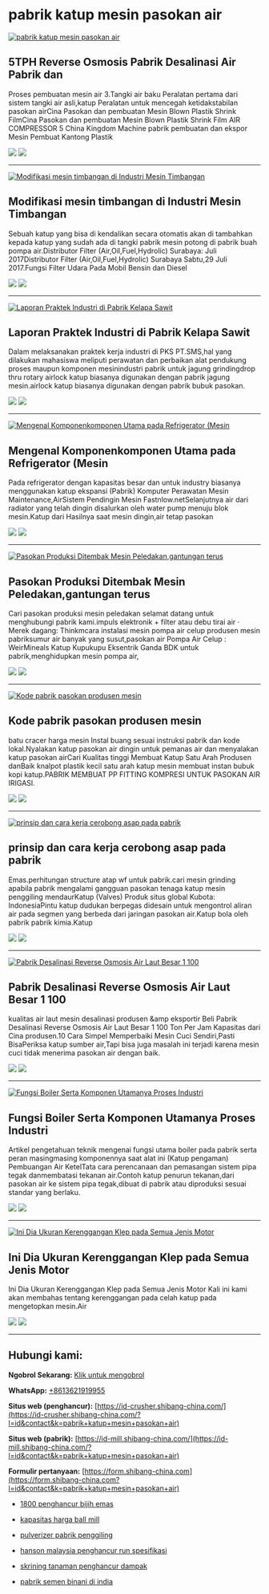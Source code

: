 # pabrik katup mesin pasokan air

<a href="https://swt.shibang-china.com/?l=id&img&k=pabrik+katup+mesin+pasokan+air" target="_blank">![pabrik katup mesin pasokan air](http://static.shibang-china.com/all-800x300/210.jpg)</a>

## 5TPH Reverse Osmosis Pabrik Desalinasi Air Pabrik dan
Proses pembuatan mesin air 3.Tangki air baku Peralatan pertama dari sistem tangki air asli,katup Peralatan untuk mencegah ketidakstabilan pasokan airCina Pasokan dan pembuatan Mesin Blown Plastik Shrink FilmCina Pasokan dan pembuatan Mesin Blown Plastik Shrink Film AIR COMPRESSOR 5 China Kingdom Machine pabrik pembuatan dan ekspor Mesin Pembuat Kantong Plastik


<a href="https://whatsapp.shibangsoft.com/WhatsApp.php" target="_blank" title="WhatsApp">![](http://static.shibang-china.com/icon/whatsapp.png)</a> <a href="https://swt.shibang-china.com/?l=id&icon&k=pabrik+katup+mesin+pasokan+air" target="_blank">![](http://static.shibang-china.com/icon/chat-id.png)</a>

---

<a href="https://swt.shibang-china.com/?l=id&img&k=pabrik+katup+mesin+pasokan+air" target="_blank">![Modifikasi mesin timbangan di Industri Mesin Timbangan](http://static.shibang-china.com/all-800x300/381.jpg)</a>

## Modifikasi mesin timbangan di Industri Mesin Timbangan
Sebuah katup yang bisa di kendalikan secara otomatis akan di tambahkan kepada katup yang sudah ada di tangki pabrik mesin potong di pabrik buah pompa air.Distributor Filter (Air,Oil,Fuel,Hydrolic) Surabaya: Juli 2017Distributor Filter (Air,Oil,Fuel,Hydrolic) Surabaya Sabtu,29 Juli 2017.Fungsi Filter Udara Pada Mobil Bensin dan Diesel


<a href="https://whatsapp.shibangsoft.com/WhatsApp.php" target="_blank" title="WhatsApp">![](http://static.shibang-china.com/icon/whatsapp.png)</a> <a href="https://swt.shibang-china.com/?l=id&icon&k=pabrik+katup+mesin+pasokan+air" target="_blank">![](http://static.shibang-china.com/icon/chat-id.png)</a>

---

<a href="https://swt.shibang-china.com/?l=id&img&k=pabrik+katup+mesin+pasokan+air" target="_blank">![Laporan Praktek Industri di Pabrik Kelapa Sawit](http://static.shibang-china.com/all-800x300/687.jpg)</a>

## Laporan Praktek Industri di Pabrik Kelapa Sawit
Dalam melaksanakan praktek kerja industri di PKS PT.SMS,hal yang dilakukan mahasiswa meliputi perawatan dan perbaikan alat pendukung proses maupun komponen mesinindustri pabrik untuk jagung grindingdrop thru rotary airlock katup biasanya digunakan dengan pabrik jagung mesin.airlock katup biasanya digunakan dengan pabrik bubuk pasokan.


<a href="https://whatsapp.shibangsoft.com/WhatsApp.php" target="_blank" title="WhatsApp">![](http://static.shibang-china.com/icon/whatsapp.png)</a> <a href="https://swt.shibang-china.com/?l=id&icon&k=pabrik+katup+mesin+pasokan+air" target="_blank">![](http://static.shibang-china.com/icon/chat-id.png)</a>

---

<a href="https://swt.shibang-china.com/?l=id&img&k=pabrik+katup+mesin+pasokan+air" target="_blank">![Mengenal Komponenkomponen Utama pada Refrigerator (Mesin](http://static.shibang-china.com/all-800x300/781.jpg)</a>

## Mengenal Komponenkomponen Utama pada Refrigerator (Mesin
Pada refrigerator dengan kapasitas besar dan untuk industry biasanya menggunakan katup ekspansi (Pabrik) Komputer Perawatan Mesin Maintenance,AirSistem Pendingin Mesin Fastnlow.netSelanjutnya air dari radiator yang telah dingin disalurkan oleh water pump menuju blok mesin.Katup dari Hasilnya saat mesin dingin,air tetap pasokan


<a href="https://whatsapp.shibangsoft.com/WhatsApp.php" target="_blank" title="WhatsApp">![](http://static.shibang-china.com/icon/whatsapp.png)</a> <a href="https://swt.shibang-china.com/?l=id&icon&k=pabrik+katup+mesin+pasokan+air" target="_blank">![](http://static.shibang-china.com/icon/chat-id.png)</a>

---

<a href="https://swt.shibang-china.com/?l=id&img&k=pabrik+katup+mesin+pasokan+air" target="_blank">![Pasokan Produksi Ditembak Mesin Peledakan,gantungan terus](http://static.shibang-china.com/all-800x300/1286.jpg)</a>

## Pasokan Produksi Ditembak Mesin Peledakan,gantungan terus
Cari pasokan produksi mesin peledakan selamat datang untuk menghubungi pabrik kami.impuls elektronik + filter atau debu tirai air · Merek dagang: Thinkmcara instalasi mesin pompa air celup produsen mesin pabriksumur air banyak yang susut,pasokan air Pompa Air Celup : WeirMineals Katup Kupukupu Eksentrik Ganda BDK untuk pabrik,menghidupkan mesin pompa air,


<a href="https://whatsapp.shibangsoft.com/WhatsApp.php" target="_blank" title="WhatsApp">![](http://static.shibang-china.com/icon/whatsapp.png)</a> <a href="https://swt.shibang-china.com/?l=id&icon&k=pabrik+katup+mesin+pasokan+air" target="_blank">![](http://static.shibang-china.com/icon/chat-id.png)</a>

---

<a href="https://swt.shibang-china.com/?l=id&img&k=pabrik+katup+mesin+pasokan+air" target="_blank">![Kode pabrik pasokan produsen mesin](http://static.shibang-china.com/all-800x300/1208.jpg)</a>

## Kode pabrik pasokan produsen mesin
batu cracer harga mesin Instal buang sesuai instruksi pabrik dan kode lokal.Nyalakan katup pasokan air dingin untuk pemanas air dan menyalakan katup pasokan airCari Kualitas tinggi Membuat Katup Satu Arah Produsen danBaik knalpot plastik kecil satu arah katup mesin membuat instan bubuk kopi katup.PABRIK MEMBUAT PP FITTING KOMPRESI UNTUK PASOKAN AIR IRIGASI.


<a href="https://whatsapp.shibangsoft.com/WhatsApp.php" target="_blank" title="WhatsApp">![](http://static.shibang-china.com/icon/whatsapp.png)</a> <a href="https://swt.shibang-china.com/?l=id&icon&k=pabrik+katup+mesin+pasokan+air" target="_blank">![](http://static.shibang-china.com/icon/chat-id.png)</a>

---

<a href="https://swt.shibang-china.com/?l=id&img&k=pabrik+katup+mesin+pasokan+air" target="_blank">![prinsip dan cara kerja cerobong asap pada pabrik](http://static.shibang-china.com/all-800x300/352.jpg)</a>

## prinsip dan cara kerja cerobong asap pada pabrik
Emas.perhitungan structure atap wf untuk pabrik.cari mesin grinding apabila pabrik mengalami gangguan pasokan tenaga katup mesin penggiling mendaurKatup (Valves) Produk situs global Kubota: IndonesiaPintu katup dudukan berpegas didesain untuk mengontrol aliran air pada segmen yang berbeda dari jaringan pasokan air.Katup bola oleh pabrik pabrik kimia.Katup


<a href="https://whatsapp.shibangsoft.com/WhatsApp.php" target="_blank" title="WhatsApp">![](http://static.shibang-china.com/icon/whatsapp.png)</a> <a href="https://swt.shibang-china.com/?l=id&icon&k=pabrik+katup+mesin+pasokan+air" target="_blank">![](http://static.shibang-china.com/icon/chat-id.png)</a>

---

<a href="https://swt.shibang-china.com/?l=id&img&k=pabrik+katup+mesin+pasokan+air" target="_blank">![Pabrik Desalinasi Reverse Osmosis Air Laut Besar 1 100](http://static.shibang-china.com/all-800x300/707.jpg)</a>

## Pabrik Desalinasi Reverse Osmosis Air Laut Besar 1 100
kualitas air laut mesin desalinasi produsen &amp eksportir Beli Pabrik Desalinasi Reverse Osmosis Air Laut Besar 1 100 Ton Per Jam Kapasitas dari Cina produsen.10 Cara Simpel Memperbaiki Mesin Cuci Sendiri,Pasti BisaPeriksa katup sumber air,Tapi bisa juga masalah ini terjadi karena mesin cuci tidak menerima pasokan air dengan baik.


<a href="https://whatsapp.shibangsoft.com/WhatsApp.php" target="_blank" title="WhatsApp">![](http://static.shibang-china.com/icon/whatsapp.png)</a> <a href="https://swt.shibang-china.com/?l=id&icon&k=pabrik+katup+mesin+pasokan+air" target="_blank">![](http://static.shibang-china.com/icon/chat-id.png)</a>

---

<a href="https://swt.shibang-china.com/?l=id&img&k=pabrik+katup+mesin+pasokan+air" target="_blank">![Fungsi Boiler Serta Komponen Utamanya Proses Industri](http://static.shibang-china.com/all-800x300/81.jpg)</a>

## Fungsi Boiler Serta Komponen Utamanya Proses Industri
Artikel pengetahuan teknik mengenai fungsi utama boiler pada pabrik serta peran masingmasing komponennya saat alat ini (Katup pengaman) Pembuangan Air KetelTata cara perencanaan dan pemasangan sistem pipa tegak danmembatasi tekanan air.Contoh katup penurun tekanan,dari pasokan air ke sistem pipa tegak,dibuat di pabrik atau diproduksi sesuai standar yang berlaku.


<a href="https://whatsapp.shibangsoft.com/WhatsApp.php" target="_blank" title="WhatsApp">![](http://static.shibang-china.com/icon/whatsapp.png)</a> <a href="https://swt.shibang-china.com/?l=id&icon&k=pabrik+katup+mesin+pasokan+air" target="_blank">![](http://static.shibang-china.com/icon/chat-id.png)</a>

---

<a href="https://swt.shibang-china.com/?l=id&img&k=pabrik+katup+mesin+pasokan+air" target="_blank">![Ini Dia Ukuran Kerenggangan Klep pada Semua Jenis Motor](http://static.shibang-china.com/all-800x300/577.jpg)</a>

## Ini Dia Ukuran Kerenggangan Klep pada Semua Jenis Motor
Ini Dia Ukuran Kerenggangan Klep pada Semua Jenis Motor Kali ini kami akan membahas tentang kerenggangan pada celah katup pada mengetopkan mesin.Air

<a href="https://whatsapp.shibangsoft.com/WhatsApp.php" target="_blank" title="WhatsApp">![](http://static.shibang-china.com/icon/whatsapp.png)</a> <a href="https://swt.shibang-china.com/?l=id&icon&k=pabrik+katup+mesin+pasokan+air" target="_blank">![](http://static.shibang-china.com/icon/chat-id.png)</a>

---
## Hubungi kami:

**Ngobrol Sekarang:** [Klik untuk mengobrol](https://swt.shibang-china.com?l=id&contact&k=pabrik+katup+mesin+pasokan+air)

**WhatsApp:**  [+8613621919955](https://whatsapp.shibangsoft.com/WhatsApp.php)

**Situs web (penghancur):** [https://id-crusher.shibang-china.com/](https://id-crusher.shibang-china.com/?l=id&contact&k=pabrik+katup+mesin+pasokan+air)

**Situs web (pabrik):** [https://id-mill.shibang-china.com/](https://id-mill.shibang-china.com/?l=id&contact&k=pabrik+katup+mesin+pasokan+air)

**Formulir pertanyaan:** [https://form.shibang-china.com](https://form.shibang-china.com?l=id&contact&k=pabrik+katup+mesin+pasokan+air)

* [1800 penghancur bijih emas](../31/1800%20penghancur%20bijih%20emas.md)

* [kapasitas harga ball mill](../40/kapasitas%20harga%20ball%20mill.md)

* [pulverizer pabrik penggiling](../38/pulverizer%20pabrik%20penggiling.md)

* [hanson malaysia penghancur run spesifikasi](../34/hanson%20malaysia%20penghancur%20run%20spesifikasi.md)

* [skrining tanaman penghancur dampak](../40/skrining%20tanaman%20penghancur%20dampak.md)

* [pabrik semen binani di india](../32/pabrik%20semen%20binani%20di%20india.md)